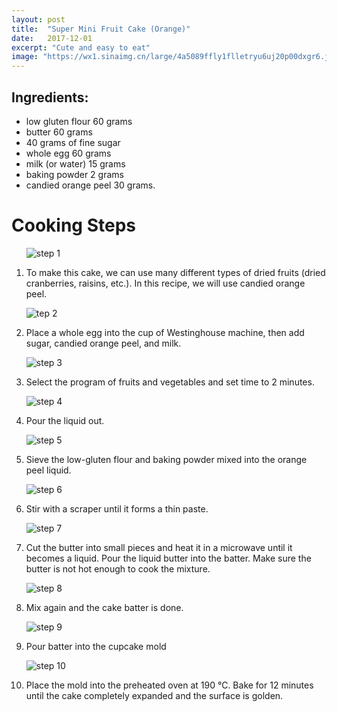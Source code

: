 ```yaml
---
layout: post
title:  "Super Mini Fruit Cake (Orange)"
date:   2017-12-01
excerpt: "Cute and easy to eat"
image: "https://wx1.sinaimg.cn/large/4a5089ffly1flletryu6uj20p00dxgr6.jpg"
---
```


## Ingredients:

<ul>
    <li>low gluten flour 60 grams</li>
    <li>butter 60 grams</li>
    <li>40 grams of fine sugar</li>
    <li>whole egg 60 grams</li>
    <li>milk (or water) 15 grams</li>
    <li>baking powder 2 grams</li>
    <li>candied orange peel 30 grams.</li>
</ul>

# Cooking Steps
  <ol>
      <p><img src="https://wx1.sinaimg.cn/large/4a5089ffly1flleshwv6cj20jg0attb9.jpg" alt="step 1"/></p>
      <p><li>To make this cake, we can use many different types of dried fruits (dried cranberries, raisins, etc.). In this recipe, we will use candied orange peel.</li><p/>
      <p><img src="https://wx1.sinaimg.cn/large/4a5089ffly1fllesm61zfj20jg0at76g.jpg" alt="tep 2"/></p>
      <p><li>Place a whole egg into the cup of Westinghouse machine, then add sugar, candied orange peel, and milk.</li><p/>
      <p><img src="https://wx4.sinaimg.cn/large/4a5089ffly1flless0bw9j20jg0attai.jpg" alt="step 3"/></p>
      <p><li>Select the program of fruits and vegetables and set time to 2 minutes.</li><p/>
      <p><img src="https://wx3.sinaimg.cn/large/4a5089ffly1fllesvxrncj20jg0atmyi.jpg" alt="step 4"/></p>
      <p><li>Pour the liquid out.</li><p/>
      <p><img src="https://wx1.sinaimg.cn/large/4a5089ffly1flleszdw06j20jg0atwg9.jpg" alt="step 5"/></p>
      <p><li>Sieve the low-gluten flour and baking powder mixed into the orange peel liquid.</li><p/>
      <p><img src="https://wx3.sinaimg.cn/large/4a5089ffly1fllet3ter2j20jg0at76d.jpg" alt="step 6"/></p>
      <p><li>Stir with a scraper until it forms a thin paste.</li></p>
      <p><img src="https://wx4.sinaimg.cn/large/4a5089ffly1fllet7uwe8j20jg0atdhj.jpg" alt="step 7"/></p>
      <p><li>Cut the butter into small pieces and heat it in a microwave until it becomes a liquid. Pour the liquid butter into the batter. Make sure the butter is not hot enough to cook the mixture.</li><p/>
      <p><img src="https://wx4.sinaimg.cn/large/4a5089ffly1flletcqub5j20jg0ataby.jpg" alt="step 8"/></p>
      <p><li>Mix again and the cake batter is done.</li><p/>
      <p><img src="https://wx1.sinaimg.cn/large/4a5089ffly1flletgc6bxj20jg0atdia.jpg" alt="step 9"/></p>
      <p><li>Pour batter into the cupcake mold</li><p/>
      <p><img src="https://wx3.sinaimg.cn/large/4a5089ffly1flletksktij20jg0atdit.jpg" alt="step 10"/></p>
      <p><li>Place the mold into the preheated oven at 190 ℃. Bake for 12 minutes until the cake completely expanded and the surface is golden.</li><p/>
  </ol>
